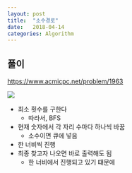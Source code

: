 ```yaml
---
layout: post
title:  "소수경로"
date:   2018-04-14
categories: Algorithm
---
```


## 풀이

<https://www.acmicpc.net/problem/1963>

![](/image/mainPrime.png)

- 최소 횟수를 구한다 
  - 따라서, BFS
- 현재 숫자에서 각 자리 수마다 하나씩 바꿈 
  - 소수이면 큐에 넣음
- 한 너비씩 진행
- 최종 찾고자 나오면 바로 출력해도 됨
  - 한 너비에서 진행되고 있기 떄문에



